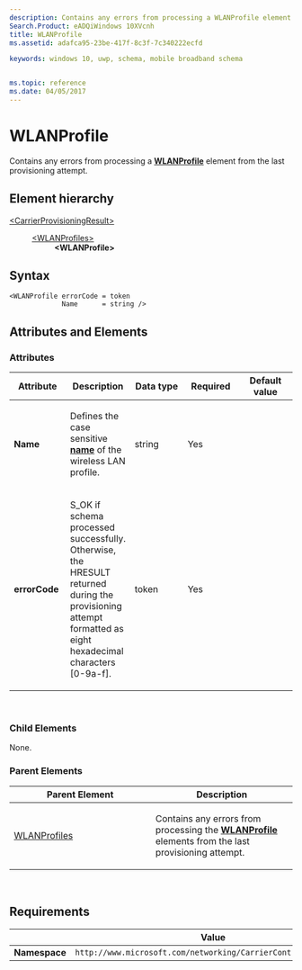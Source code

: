 ```yaml
---
description: Contains any errors from processing a WLANProfile element from the last provisioning attempt.
Search.Product: eADQiWindows 10XVcnh
title: WLANProfile
ms.assetid: adafca95-23be-417f-8c3f-7c340222ecfd

keywords: windows 10, uwp, schema, mobile broadband schema


ms.topic: reference
ms.date: 04/05/2017
---
```


# WLANProfile


Contains any errors from processing a [**WLANProfile**](../wlan/element-wlanprofile.md) element from the last provisioning attempt.

## Element hierarchy

<dl>
<dt><a href="element-carrierprovisioningresult.md">&lt;CarrierProvisioningResult&gt;</a></dt>
<dd>
<dl>
<dt><a href="element-wlanprofiles.md">&lt;WLANProfiles&gt;</a></dt>
<dd><b>&lt;WLANProfile&gt;</b></dd>
</dl>
</dd>
</dl>

## Syntax

``` syntax
<WLANProfile errorCode = token
             Name      = string />
```

## Attributes and Elements


### Attributes

<table>
<colgroup>
<col width="20%" />
<col width="20%" />
<col width="20%" />
<col width="20%" />
<col width="20%" />
</colgroup>
<thead>
<tr class="header">
<th>Attribute</th>
<th>Description</th>
<th>Data type</th>
<th>Required</th>
<th>Default value</th>
</tr>
</thead>
<tbody>
<tr class="odd">
<td><strong>Name</strong></td>
<td><p>Defines the case sensitive <a href="/uwp/schemas/mobilebroadbandschema/wlan/element-name"><strong>name</strong></a>  of the wireless LAN profile.</p></td>
<td>string</td>
<td>Yes</td>
<td></td>
</tr>
<tr class="even">
<td><strong>errorCode</strong></td>
<td><p>S_OK if schema processed successfully. Otherwise, the HRESULT returned during the provisioning attempt formatted as eight hexadecimal characters [0-9a-f].</p></td>
<td>token</td>
<td>Yes</td>
<td></td>
</tr>
</tbody>
</table>

 

### Child Elements

None.

### Parent Elements

<table>
<colgroup>
<col width="50%" />
<col width="50%" />
</colgroup>
<thead>
<tr class="header">
<th>Parent Element</th>
<th>Description</th>
</tr>
</thead>
<tbody>
<tr class="odd">
<td><a href="element-wlanprofiles.md">WLANProfiles</a> </td>
<td><p>Contains any errors from processing the <a href="/uwp/schemas/mobilebroadbandschema/wlan/element-wlanprofile"><strong>WLANProfile</strong></a>  elements from the last provisioning attempt.</p></td>
</tr>
</tbody>
</table>

 

## Requirements

|          | Value        |
|----------|--------------|
| **Namespace** | `http://www.microsoft.com/networking/CarrierControlResults/v1` |

 

 
